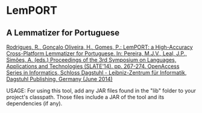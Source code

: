 LemPORT
=======

A Lemmatizer for Portuguese
---------------------------

[Rodrigues, R., Gonçalo Oliveira, H., Gomes, P.: LemPORT: a High-Accuracy Cross-Platform Lemmatizer for Portuguese. In: Pereira, M.J.V., Leal, J.P., Simões, A. (eds.) Proceedings of the 3rd Symposium on Languages, Applications and Technologies (SLATE'14). pp. 267-274. OpenAccess Series in Informatics, Schloss Dagstuhl - Leibniz-Zentrum für Informatik, Dagstuhl Publishing, Germany (June 2014)](http://drops.dagstuhl.de/opus/volltexte/2014/4575/pdf/23.pdf)

USAGE: For using this tool, add any JAR files found in the "lib" folder to your project's classpath. Those files include a JAR of the tool and its dependencies (if any).

